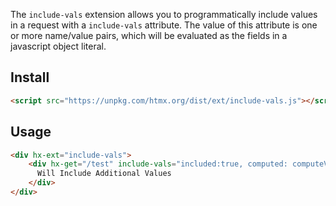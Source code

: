
The `include-vals` extension allows you to programmatically include values in a request with
a `include-vals` attribute.  The value of this attribute is one or more name/value pairs, which
will be evaluated as the fields in a javascript object literal.

## Install

```html
<script src="https://unpkg.com/htmx.org/dist/ext/include-vals.js"></script>
```

## Usage

```html
<div hx-ext="include-vals">
    <div hx-get="/test" include-vals="included:true, computed: computeValue()">
      Will Include Additional Values
    </div>
</div>
```
